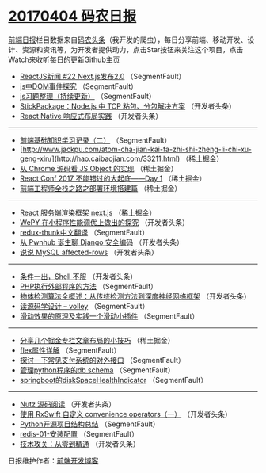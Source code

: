 # [20170404 码农日报](04.md)

[前端日报](http://caibaojian.com/c/news)栏目数据来自[码农头条](http://hao.caibaojian.com/)（我开发的爬虫），每日分享前端、移动开发、设计、资源和资讯等，为开发者提供动力，点击Star按钮来关注这个项目，点击Watch来收听每日的更新[Github主页](https://github.com/kujian/frontendDaily)
* [ReactJS新闻 #22 Next.js发布2.0](http://hao.caibaojian.com/33232.html) （SegmentFault）
* [js中DOM事件探究](http://hao.caibaojian.com/33233.html) （SegmentFault）
* [js习题整理（持续更新）](http://hao.caibaojian.com/33234.html) （SegmentFault）
* [StickPackage：Node.js 中 TCP 粘包、分包解决方案](http://hao.caibaojian.com/33259.html) （开发者头条）
* [React Native 响应式布局实践](http://hao.caibaojian.com/33257.html) （开发者头条）

***
* [前端基础知识学习记录（二）](http://hao.caibaojian.com/33238.html) （SegmentFault）
* [http://www.jackpu.com/atom-cha-jian-kai-fa-zhi-shi-zheng-li-chi-xu-geng-xin/](http://hao.caibaojian.com/33211.html) （稀土掘金）
* [从 Chrome 源码看 JS Object 的实现](http://hao.caibaojian.com/33212.html) （稀土掘金）
* [React Conf 2017 不能错过的大起底——Day 1](http://hao.caibaojian.com/33213.html) （稀土掘金）
* [前端工程师全栈之路之部署环境搭建篇](http://hao.caibaojian.com/33214.html) （稀土掘金）

***
* [React 服务端渲染框架 next.js](http://hao.caibaojian.com/33215.html) （稀土掘金）
* [WePY 在小程序性能调优上做出的探究](http://hao.caibaojian.com/33256.html) （开发者头条）
* [redux-thunk中文翻译](http://hao.caibaojian.com/33223.html) （SegmentFault）
* [从 Pwnhub 诞生聊 Django 安全编码](http://hao.caibaojian.com/33258.html) （开发者头条）
* [说说 MySQL affected-rows](http://hao.caibaojian.com/33251.html) （开发者头条）

***
* [条件一出，Shell 不服](http://hao.caibaojian.com/33252.html) （开发者头条）
* [PHP执行外部程序的方法](http://hao.caibaojian.com/33242.html) （SegmentFault）
* [物体检测算法全概述：从传统检测方法到深度神经网络框架](http://hao.caibaojian.com/33254.html) （开发者头条）
* [读源码学设计 &#8211; volley](http://hao.caibaojian.com/33243.html) （SegmentFault）
* [滑动效果的原理及实践一个滑动小插件](http://hao.caibaojian.com/33222.html) （SegmentFault）

***
* [分享几个掘金专栏文章布局的小技巧](http://hao.caibaojian.com/33216.html) （稀土掘金）
* [flex属性详解](http://hao.caibaojian.com/33237.html) （SegmentFault）
* [探讨一下常见支付系统的对外接口](http://hao.caibaojian.com/33228.html) （SegmentFault）
* [管理python程序的db schema](http://hao.caibaojian.com/33240.html) （SegmentFault）
* [springboot的diskSpaceHealthIndicator](http://hao.caibaojian.com/33241.html) （SegmentFault）

***
* [Nutz 源码阅读](http://hao.caibaojian.com/33253.html) （开发者头条）
* [使用 RxSwift 自定义 convenience operators（一）](http://hao.caibaojian.com/33255.html) （开发者头条）
* [Python开源项目结构总结](http://hao.caibaojian.com/33244.html) （SegmentFault）
* [redis-01-安装配置](http://hao.caibaojian.com/33245.html) （SegmentFault）
* [技术攻关：从零到精通](http://hao.caibaojian.com/33250.html) （开发者头条）

日报维护作者：[前端开发博客](http://caibaojian.com/) 